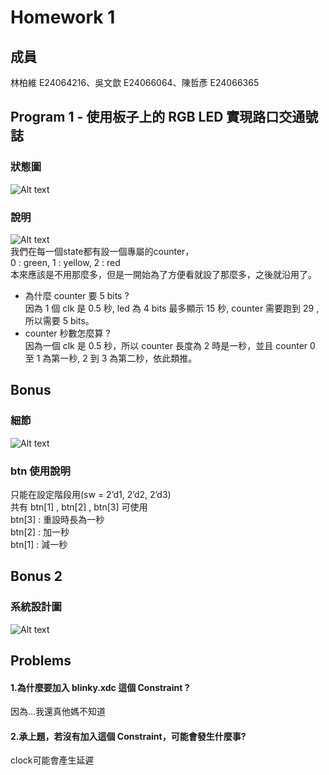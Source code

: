 # Homework 1
## 成員
林柏維 E24064216、吳文歆 E24066064、陳哲彥 E24066365
## Program 1 - 使用板子上的 RGB LED 實現路口交通號誌
### 狀態圖
![Alt text](https://i.ibb.co/qDR6hDD/image.jpg)
### 說明
![Alt text](https://i.ibb.co/yBNWpQj/1.png)  
我們在每一個state都有設一個專屬的counter，  
0 : green, 1 : yellow, 2 : red  
本來應該是不用那麼多，但是一開始為了方便看就設了那麼多，之後就沿用了。  

* 為什麼 counter 要 5 bits ?  
因為 1 個 clk 是 0.5 秒, led 為 4 bits 最多顯示 15 秒, counter 需要跑到 29 ,所以需要 5 bits。
* counter 秒數怎麼算 ?  
因為一個 clk 是 0.5 秒，所以 counter 長度為 2 時是一秒，並且 counter 0 至 1 為第一秒,  2 到 3 為第二秒，依此類推。

## Bonus
### 細節
![Alt text](https://i.ibb.co/hXQqzGK/2.png)
### btn 使用說明  
只能在設定階段用(sw = 2’d1, 2’d2, 2’d3)  
共有 btn[1] , btn[2] , btn[3] 可使用  
btn[3] : 重設時長為一秒  
btn[2] : 加一秒  
btn[1] : 減一秒  
## Bonus 2
### 系統設計圖
![Alt text](https://i.ibb.co/9vcmsYd/3.png)
## Problems
#### 1.為什麼要加入 blinky.xdc 這個 Constraint ?
因為...我還真他媽不知道
#### 2.承上題，若沒有加入這個 Constraint，可能會發生什麼事?
clock可能會產生延遲
